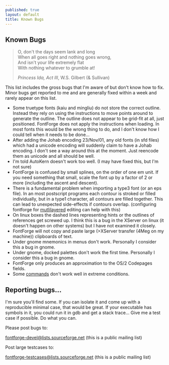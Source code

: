 ```yaml
---
published: true
layout: default
title: Known Bugs
---
```


Known Bugs
----------

> O, don't the days seem lank and long  
> When all goes right and nothing goes wrong,  
> And isn't your life extremely flat  
> With nothing whatever to grumble at!
> 
> *Princess Ida, Act III*, W.S. Gilbert (& Sullivan)

This list includes the gross bugs that I'm aware of but don't know how
to fix. Minor bugs get reported to me and are generally fixed within a
week and rarely appear on this list.

-   Some truetype fonts (kaiu and mingliu) do not store the correct
    outline. Instead they rely on using the instructions to move points
    around to generate the outline. The outline does not appear to be
    grid-fit at all, just positioned. FontForge does not apply the
    instructions when loading. In most fonts this would be the wrong
    thing to do, and I don't know how I could tell when it needs to be
    done...
-   After adding the Johab encoding 23/Nov/01, any old fonts (in sfd
    files) which had a unicode encoding will suddenly claim to have a
    Johab encoding. I don't see a way around this at the moment. Just
    reencode them as unicode and all should be well.
-   I'm told AutoKern doesn't work too well. (I may have fixed this, but
    I'm not sure)
-   FontForge is confused by small splines, on the order of one em unit.
    If you need something that small, scale the font up by a factor of 2
    or more (including the ascent and descent).
-   There is a fundamental problem when importing a type3 font (or an
    eps file). In an most postscript programs each contour is stroked or
    filled individually, but in a type1 character, all contours are
    filled together. This can lead to unexpected side-effects if
    contours overlap. (configuring fontforge for
    [mutlilayered](multilayer.html) editing can help with this)
-   On linux boxes the dashed lines representing hints or the outlines
    of references get screwed up. I think this is a bug in the XServer
    on linux (it doesn't happen on other systems) but I have not
    examined it closely.
-   FontForge will not copy and paste large (\>XServer transfer (4Meg on
    my machine)) clipboards of text.
-   Under gnome mnemonics in menus don't work. Personally I consider
    this a bug in gnome.
-   Under gnome, docked palettes don't work the first time. Personally I
    consider this a bug in gnome.
-   FontForge only produces an approximation to the OS/2 Codepages
    fields.
-   Some [commands](index.html#badcommands) don't work well in extreme
    conditions.

Reporting bugs...
-----------------

I'm sure you'll find some. If you can isolate it and come up with a
reproducible minimal case, that would be great. If your executable has
symbols in it, you could run it in gdb and get a stack trace... Give me
a test case if possible. Do what you can.

Please post bugs to:

[fontforge-devel@lists.sourceforge.net](mailto:fontforge-devel@lists.sourceforge.net)
(this is a public mailing list)

Post large testcases to:

[fontforge-testcases@lists.sourceforge.net](mailto:fontforge-testcases@lists.sourceforge.net)
(this is a public mailing list)
